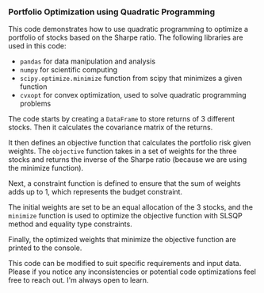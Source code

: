 ### Portfolio Optimization using Quadratic Programming

This code demonstrates how to use quadratic programming to optimize a portfolio of stocks based on the Sharpe ratio. The following libraries are used in this code:

* `pandas` for data manipulation and analysis
* `numpy` for scientific computing 
* `scipy.optimize.minimize` function from scipy that minimizes a given function
* `cvxopt` for convex optimization, used to solve quadratic programming problems

The code starts by creating a `DataFrame` to store returns of 3 different stocks. Then it calculates the covariance matrix of the returns.

It then defines an objective function that calculates the portfolio risk given weights. The `objective` function takes in a set of weights for the three stocks and returns the inverse of the Sharpe ratio (because we are using the minimize function).

Next, a constraint function is defined to ensure that the sum of weights adds up to 1, which represents the budget constraint.

The initial weights are set to be an equal allocation of the 3 stocks, and the `minimize` function is used to optimize the objective function with SLSQP method and equality type constraints. 

Finally, the optimized weights that minimize the objective function are printed to the console.

This code can be modified to suit specific requirements and input data. Please if you notice any inconsistencies or potential code optimizations feel free to reach out. I'm always open to learn.
